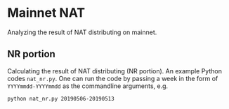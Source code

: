 # Mainnet NAT

Analyzing the result of NAT distributing on mainnet.

## NR portion

Calculating the result of NAT distributing (NR portion). An example Python codes `nat_nr.py`. One can run the code by passing a week in the form of `YYYYmmdd-YYYYmmdd` as the commandline arguments, e.g.
```bash
python nat_nr.py 20190506-20190513
```
